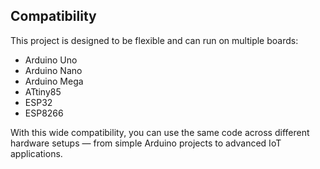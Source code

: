 ## Compatibility  

This project is designed to be flexible and can run on multiple boards:  

- Arduino Uno  
- Arduino Nano  
- Arduino Mega  
- ATtiny85  
- ESP32  
- ESP8266  

With this wide compatibility, you can use the same code across different hardware setups — from simple Arduino projects to advanced IoT applications.
